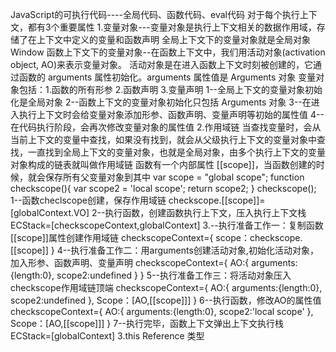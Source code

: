 JavaScript的可执行代码----全局代码、函数代码、eval代码
  对于每个执行上下文，都有3个重要属性
  1.变量对象---变量对象是执行上下文相关的数据作用域，存储了在上下文中定义的变量和函数声明
    全局上下文下的变量对象就是全局对象Window
    函数上下文下的变量对象--在函数上下文中，我们用活动对象(activation object, AO)来表示变量对象。
    活动对象是在进入函数上下文时刻被创建的，它通过函数的 arguments 属性初始化。arguments 属性值是 Arguments 对象
    变量对象包括：1.函数的所有形参  2.函数声明  3.变量声明
      1--全局上下文的变量对象初始化是全局对象
      2--函数上下文的变量对象初始化只包括 Arguments 对象
      3--在进入执行上下文时会给变量对象添加形参、函数声明、变量声明等初始的属性值
      4--在代码执行阶段，会再次修改变量对象的属性值
  2.作用域链
    当查找变量时，会从当前上下文的变量中查找，如果没有找到，就会从父级执行上下文的变量对象中查找，一直找到全局上下文的变量对象，也就是全局对象，由多个执行上下文的变量对象构成的链表就叫做作用域链
    函数有一个内部属性 [[scope]]，当函数创建的时候，就会保存所有父变量对象到其中
    var scope = "global scope";
    function checkscope(){
        var scope2 = 'local scope';
        return scope2;
    }
    checkscope();
    1--函数checlscope创建，保存作用域链
    checkscope.[[scope]]=[globalContext.VO]
    2--执行函数，创建函数执行上下文，压入执行上下文栈
    ECStack=[checkscopeContext,globalContext]
    3.--执行准备工作一：复制函数[[scope]]属性创建作用域链
    checkscopeContext={
      scope：checkscope.[[scope]]
    }
    4--执行准备工作二：用arguments创建活动对象,初始化活动对象，加入形参、函数声明、变量声明
    checkscopeContext={
      AO:{
        arguments:{length:0},
        scope2:undefined
      }
    }
    5--执行准备工作三：将活动对象压入checkscope作用域链顶端
    checkscopeContext={
      AO:{
        arguments:{length:0},
        scope2:undefined
      },
      Scope：[AO,[[scope]]]
    }
    6--执行函数，修改AO的属性值
    checkscopeContext={
      AO:{
        arguments:{length:0},
        scope2:'local scope'
      },
      Scope：[AO,[[scope]]]
    }
    7--执行完毕，函数上下文弹出上下文执行栈
    ECStack=[globalContext]
  3.this
  Reference 类型

